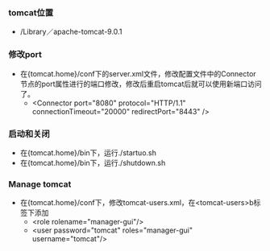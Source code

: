 ### tomcat位置
- /Library／apache-tomcat-9.0.1

### 修改port
- 在{tomcat.home}/conf下的server.xml文件，修改配置文件中的Connector节点的port属性进行的端口修改，修改后重启tomcat后就可以使用新端口访问了。
    - \<Connector port="8080" protocol="HTTP/1.1" connectionTimeout="20000" redirectPort="8443" />
    
### 启动和关闭
- 在{tomcat.home}/bin下，运行./startuo.sh
- 在{tomcat.home}/bin下，运行./shutdown.sh

### Manage tomcat
- 在{tomcat.home}/conf下，修改tomcat-users.xml，在\<tomcat-users>b标签下添加
    - \<role rolename="manager-gui"/>
    - \<user password="tomcat" roles="manager-gui" username="tomcat"/>

### 
    